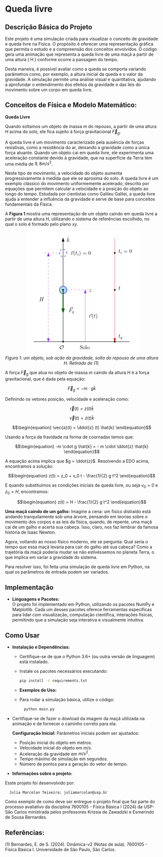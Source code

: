 # Queda livre 

## Descrição Básica do Projeto
Este projeto é uma simulação criada para visualizar o conceito de gravidade e queda livre na Física. O propósito é oferecer uma representação gráfica que permita o estudo e a compreensão dos conceitos envolvidos. O código gera uma animação que representa a queda livre de uma maçã a partir de uma altura \( H \) conforme ocorre a passagem do tempo. 

Desta maneira, é possível avaliar como a queda se comporta variando parâmetros como, por exemplo, a altura inicial da queda e o valor da gravidade. A simulação permite uma análise visual e quantitativa, ajudando a aprofundar o entendimento dos efeitos da gravidade e das leis do movimento sobre um corpo em queda livre.

 ## Conceitos de Física e Modelo Matemático:

 **Queda Livre**
 
Quando soltamos um objeto de massa $m$ do repouso, a partir de uma altura $H$  acima do solo, ele fica sujeito à força gravitacional $\vec{F}_g$.

A queda livre é um movimento caracterizado pela ausência de forças resistivas, como a resistência do ar, deixando a gravidade como a única força atuante. Quando um objeto cai em queda livre, ele experimenta uma aceleração constante devido à gravidade, que na superfície da Terra tem uma média de $9,8 m/s^2$.

Neste tipo de movimento, a velocidade do objeto aumenta progressivamente à medida que ele se aproxima do solo. A queda livre é um exemplo clássico do movimento uniformemente acelerado, descrito por equações que permitem calcular a velocidade e a posição do objeto ao longo do tempo. Estudada por cientistas como Galileu Galilei, a queda livre ajuda a entender a influência da gravidade e serve de base para conceitos fundamentais da Física.

A **Figura 1** mostra uma representação de um objeto caindo em queda livre a partir de uma altura $H$, utilizando o sistema de referências escolhido, no qual o solo é formado pelo plano $xy$.

<p align="center">
  <img src="imagens/imagem_queda_livre.png" alt="Descrição da imagem">
  <br>
  <em>Figura 1: um objeto, sob ação da gravidade, solto do repouso de uma altura H. Retirado de (1).</em>
</p>


A força $\vec{F}_g$ que atua no objeto de massa  $m$ caindo da altura $H$ é a força gravitacional, que é dada pela equação:

$$\begin{equation}
\vec{F}_g = - m \cdot g  \hat{k}
\end{equation}$$

Definindo os vetores posição, velocidade e aceleração como: 

$$\begin{equation}
\vec{r}(t) =  z(t)\hat{k}
\end{equation}$$

$$\begin{equation}
\vec{v}(t) =  \dot{z} (t) \hat{k}
\end{equation}$$

$$\begin{equation}
\vec{a}(t) = \ddot{z} (t) \hat{k}
\end{equation}$$

Usando a força da fravidade na forma de coornadas temos que: 

$$\begin{equation}
-m \cdot g  \hat{k} = - m \cdot \ddot{z} \hat{k}  
\end{equation}$$

A equação acima implica que $g = \ddot{z}$. Resolvendo a EDO acima, encontramos a solução: 

$$\begin{equation}
z(t) = z_0 + v_0 t - \frac{1}{2} g t^2 
\end{equation}$$

E quando substituimos as condições iniciais da queda livre, ou seja $v_0 = 0$ e $z_0 = H$, encontramos: 

$$\begin{equation}
z(t) = H - \frac{1}{2} g t^2 
\end{equation}$$

 **Uma maçã caindo de um galho:**
 Imagine a cena: um físico distraído está andando tranquilamente sob uma árvore, pensando em teorias sobre o movimento dos corpos e as leis da física, quando, de repente, uma maçã cai de um galho e acerta sua cabeça. Isso, claro, nos faz lembrar da famosa história de Isaac Newton. 

 Agora, voltando ao nosso físico moderno, ele se pergunta: Qual seria o tempo que essa maçã levaria para cair do galho até sua cabeça? Como a trajetória da maçã poderia mudar se não estivéssemos no planeta Terra, o que implica em variar a gravidade do sistema. 

Para resolver isso, foi feita uma simulação de queda livre em Python, na qual os parâmetros de entrada podem ser variados. 

## Implementação

- **Linguagens e Pacotes:**  
  O projeto foi implementado em Python, utilizando os pacotes NumPy e Matplotlib. Cada um desses pacotes oferece ferramentas específicas para lidar com  visualização, computação científica, interações físicas, permitindo que a simulação seja interativa e visualmente intuitiva.

## Como Usar

- **Instalação e Dependências:**  
  - Certifique-se de que o Python 3.6+ (ou outra versão de linguagem) está instalado.
  - Instale os pacotes necessários executando:
    
    ```bash
    pip install -r requirements.txt

  - **Exemplos de Uso:**  
  - Para rodar a simulação básica, utilize o código:
    ```python
      python main.py
    ```
 - Certifique-se de fazer o dowload da imagem da maçã utilizada na animação e de fornecer o caminho correto para ela.

   **Configuração Inicial:** Parâmetros iniciais podem ser ajustados:
    -  Posição inicial do objeto em metros.
    - Velocidade inicial do objeto em $m/s$.
    -  Aceleração da gravidade em $m/s^2$.
    -  Tempo máximo de simulação em segundos.
    -  Número de pontos para a geração do vetor de tempo.

  - **Informações sobre o projeto:**
 
  Esste projeto foi desenvolvido por:
  
      Julia Marcolan Teixeira: juliamarcolan@usp.br  
    
  Como exemplo de como deve ser entregue o projeto final que faz parte  do processo avaliativo da disciplina 7600105 - Física Básica I (2024) da USP-São Carlos ministrada pelos professores Krissia de Zawadzki e Esmerindo de Sousa Bernardes.

 ## Referências: 
 (1) Bernardes, E. de S. (2024). Dinâmica-v2 (Notas de aula). 7600105 - Física Básica I. Universidade de São Paulo, São Carlos.
